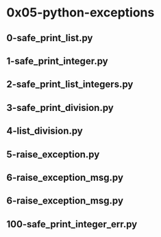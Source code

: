 # 0x05-python-exceptions
## 0-safe_print_list.py
## 1-safe_print_integer.py
## 2-safe_print_list_integers.py
## 3-safe_print_division.py
## 4-list_division.py
## 5-raise_exception.py
## 6-raise_exception_msg.py
## 6-raise_exception_msg.py
## 100-safe_print_integer_err.py
